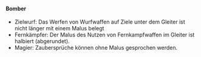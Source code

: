 #### Bomber

* Zielwurf: Das Werfen von Wurfwaffen auf Ziele unter dem Gleiter ist nicht länger mit einem Malus belegt
* Fernkämpfer: Der Malus des Nutzen von Fernkampfwaffen im Gleiter ist halbiert (abgerundet).
* Magier: Zaubersprüche können ohne Malus gesprochen werden.
